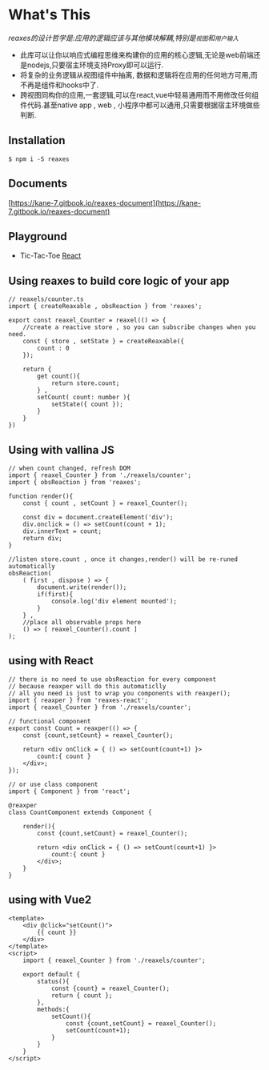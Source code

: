 # What's This
_reaxes的设计哲学是:应用的逻辑应该与其他模块解耦,特别是`视图`和`用户输入`_
* 此库可以让你以响应式编程思维来构建你的应用的核心逻辑,无论是web前端还是nodejs,只要宿主环境支持Proxy即可以运行.
* 将复杂的业务逻辑从视图组件中抽离, 数据和逻辑将在应用的任何地方可用,而不再是组件和hooks中了.
* 跨视图同构你的应用,一套逻辑,可以在react,vue中轻易通用而不用修改任何组件代码.甚至native app , web , 小程序中都可以通用,只需要根据宿主环境做些判断.

## Installation
`$ npm i -S reaxes`

## Documents
[https://kane-7.gitbook.io/reaxes-document](https://kane-7.gitbook.io/reaxes-document)

## Playground
* Tic-Tac-Toe [React](https://codesandbox.io/p/sandbox/tic-tac-toe-reactjing-zi-qi-by-reaxes-41ff76)

## Using reaxes to build core logic of your app

```tsx
// reaxels/counter.ts
import { createReaxable , obsReaction } from 'reaxes';

export const reaxel_Counter = reaxel(() => {
	//create a reactive store , so you can subscribe changes when you need.
	const { store , setState } = createReaxable({
		count : 0
	});
	
	return {
		get count(){
			return store.count;
		} ,
		setCount( count: number ){
			setState({ count });
		}
	}
})
```

## Using with vallina JS

```tsx
// when count changed, refresh DOM
import { reaxel_Counter } from './reaxels/counter';
import { obsReaction } from 'reaxes';

function render(){
	const { count , setCount } = reaxel_Counter();
	
	const div = document.createElement('div');
	div.onclick = () => setCount(count + 1);
	div.innerText = count;
	return div;
}

//listen store.count , once it changes,render() will be re-runed automatically
obsReaction(
	( first , dispose ) => {
		document.write(render());
		if(first){
			console.log('div element mounted');
		}
	} ,
	//place all observable props here
	() => [ reaxel_Counter().count ]
);
```

## using with React

```tsx
// there is no need to use obsReaction for every component
// because reaxper will do this automaticlly
// all you need is just to wrap you components with reaxper();
import { reaxper } from 'reaxes-react';
import { reaxel_Counter } from './reaxels/counter';

// functional component
export const Count = reaxper(() => {
	const {count,setCount} = reaxel_Counter();
	
	return <div onClick = { () => setCount(count+1) }>
		count:{ count }
	</div>;
});

// or use class component
import { Component } from 'react';

@reaxper
class CountComponent extends Component {
	
	render(){
		const {count,setCount} = reaxel_Counter();
		
		return <div onClick = { () => setCount(count+1) }>
			count:{ count }
		</div>;
	}
}

```
## using with Vue2
```vue
<template>
	<div @click="setCount()">
		{{ count }}
	</div>
</template>
<script>
	import { reaxel_Counter } from './reaxels/counter';
	
	export default {
		status(){
			const {count} = reaxel_Counter();
			return { count };
		},
		methods:{
			setCount(){
				const {count,setCount} = reaxel_Counter();
				setCount(count+1);
			}
		}
	}
</script>
```

<style>
  pre {
    tab-size: 3;
  }
</style>
